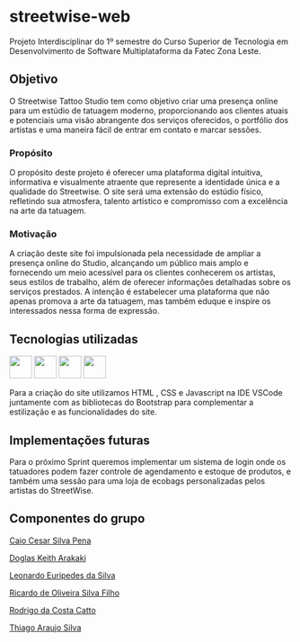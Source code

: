 # streetwise-web

Projeto Interdisciplinar do 1º semestre do Curso Superior de Tecnologia em Desenvolvimento de Software Multiplataforma da Fatec Zona Leste.

## Objetivo

O Streetwise Tattoo Studio tem como objetivo criar uma presença online para um estúdio de tatuagem moderno, proporcionando aos clientes atuais e potenciais uma visão abrangente dos serviços oferecidos, o portfólio dos artistas e uma maneira fácil de entrar em contato e marcar sessões.

### Propósito

O propósito deste projeto é oferecer uma plataforma digital intuitiva, informativa e visualmente atraente que represente a identidade única e a qualidade do Streetwise. O site será uma extensão do estúdio físico, refletindo sua atmosfera, talento artístico e compromisso com a excelência na arte da tatuagem.

### Motivação

A criação deste site foi impulsionada pela necessidade de ampliar a presença online do Studio, alcançando um público mais amplo e fornecendo um meio acessível para os clientes conhecerem os artistas, seus estilos de trabalho, além de oferecer informações detalhadas sobre os serviços prestados. A intenção é estabelecer uma plataforma que não apenas promova a arte da tatuagem, mas também eduque e inspire os interessados nessa forma de expressão.

## Tecnologias utilizadas

<img src="https://cdn.jsdelivr.net/gh/devicons/devicon/icons/html5/html5-original.svg" width="40" height="40" /> <img src="https://cdn.jsdelivr.net/gh/devicons/devicon/icons/css3/css3-original.svg" width="40" height="40" /> <img src="https://cdn.jsdelivr.net/gh/devicons/devicon/icons/javascript/javascript-original.svg" width="40" height="40" /> <img src="https://cdn.jsdelivr.net/gh/devicons/devicon/icons/bootstrap/bootstrap-original.svg" width="40" height="40" />

Para a criação do site utilizamos HTML , CSS e Javascript na IDE VSCode juntamente com as bibliotecas do Bootstrap para complementar a estilização e as funcionalidades do site.

## Implementações futuras

Para o próximo Sprint queremos implementar um sistema de login onde os tatuadores podem fazer controle de agendamento e estoque de produtos, e também uma sessão para uma loja de ecobags personalizadas pelos artistas do StreetWise.

## Componentes do grupo

[Caio Cesar Silva Pena](https://www.github.com/caiocesardev)

[Doglas Keith Arakaki](https://www.github.com/Doglaska)

[Leonardo Euripedes da Silva](https://www.github.com/leoesilva)

[Ricardo de Oliveira Silva Filho](https://www.github.com/ricrdofilho)

[Rodrigo da Costa Catto](https://www.github.com/RodrigoCat-to)

[Thiago Araujo Silva](https://www.github.com/AraujoThiago0822)
